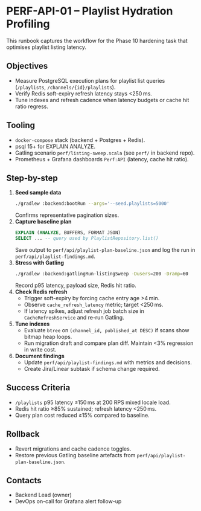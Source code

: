 # PERF-API-01 – Playlist Hydration Profiling

This runbook captures the workflow for the Phase 10 hardening task that optimises playlist listing latency.

## Objectives
- Measure PostgreSQL execution plans for playlist list queries (`/playlists`, `/channels/{id}/playlists`).
- Verify Redis soft-expiry refresh latency stays <250 ms.
- Tune indexes and refresh cadence when latency budgets or cache hit ratio regress.

## Tooling
- `docker-compose` stack (backend + Postgres + Redis).
- psql 15+ for EXPLAIN ANALYZE.
- Gatling scenario `perf/listing-sweep.scala` (see `perf/` in backend repo).
- Prometheus + Grafana dashboards `Perf:API` (latency, cache hit ratio).

## Step-by-step
1. **Seed sample data**
   ```bash
   ./gradlew :backend:bootRun --args='--seed.playlists=5000'
   ```
   Confirms representative pagination sizes.
2. **Capture baseline plan**
   ```sql
   EXPLAIN (ANALYZE, BUFFERS, FORMAT JSON)
   SELECT ... -- query used by PlaylistRepository.list()
   ```
   Save output to `perf/api/playlist-plan-baseline.json` and log the run in `perf/api/playlist-findings.md`.
3. **Stress with Gatling**
   ```bash
   ./gradlew :backend:gatlingRun-listingSweep -Dusers=200 -Dramp=60
   ```
   Record p95 latency, payload size, Redis hit ratio.
4. **Check Redis refresh**
   - Trigger soft-expiry by forcing cache entry age >4 min.
   - Observe `cache_refresh_latency` metric; target <250 ms.
   - If latency spikes, adjust refresh job batch size in `CacheRefreshService` and re-run Gatling.
5. **Tune indexes**
   - Evaluate `btree` on `(channel_id, published_at DESC)` if scans show bitmap heap loops.
   - Run migration draft and compare plan diff. Maintain <3% regression in write cost.
6. **Document findings**
   - Update `perf/api/playlist-findings.md` with metrics and decisions.
   - Create Jira/Linear subtask if schema change required.

## Success Criteria
- `/playlists` p95 latency ≤150 ms at 200 RPS mixed locale load.
- Redis hit ratio ≥85% sustained; refresh latency <250 ms.
- Query plan cost reduced ≥15% compared to baseline.

## Rollback
- Revert migrations and cache cadence toggles.
- Restore previous Gatling baseline artefacts from `perf/api/playlist-plan-baseline.json`.

## Contacts
- Backend Lead (owner)
- DevOps on-call for Grafana alert follow-up
